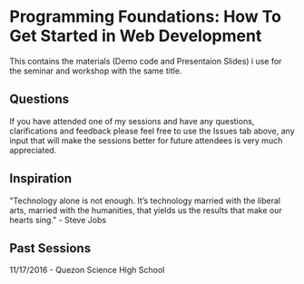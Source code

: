 # Programming Foundations: How To Get Started in Web Development

This contains the materials (Demo code and Presentaion Slides) i use for the seminar and workshop with the same title.

## Questions 

If you have attended one of my sessions and have any questions, clarifications and feedback please feel free to use the Issues tab above, any input that will make the sessions better for future attendees is very much appreciated.

## Inspiration

"Technology alone is not enough. It’s technology married with the liberal arts, married with the humanities, that yields us the results that make our hearts sing." - Steve Jobs

## Past Sessions

11/17/2016 - Quezon Science High School

